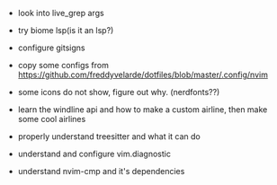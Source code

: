 * look into live_grep args

* try biome lsp(is it an lsp?)
  
* configure gitsigns

* copy some configs from https://github.com/freddyvelarde/dotfiles/blob/master/.config/nvim

* some icons do not show, figure out why. (nerdfonts??)

* learn the windline api and how to make a custom airline, then make some cool airlines

* properly understand treesitter and what it can do

* understand and configure vim.diagnostic 

* understand nvim-cmp and it's dependencies
